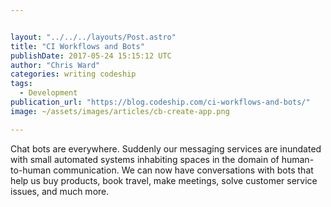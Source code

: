 ```yaml
---


layout: "../../../layouts/Post.astro"
title: "CI Workflows and Bots"
publishDate: 2017-05-24 15:15:12 UTC
author: "Chris Ward"
categories: writing codeship
tags:
  - Development
publication_url: "https://blog.codeship.com/ci-workflows-and-bots/"
image: ~/assets/images/articles/cb-create-app.png

---
```

Chat bots are everywhere. Suddenly our messaging services are inundated with small automated systems inhabiting spaces in the domain of human-to-human communication. We can now have conversations with bots that help us buy products, book travel, make meetings, solve customer service issues, and much more.

